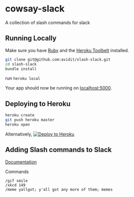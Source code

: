 # cowsay-slack

A collection of slash commands for slack

## Running Locally

Make sure you have [Ruby](https://www.ruby-lang.org/) and the [Heroku Toolbelt](https://toolbelt.heroku.com/) installed.

```sh
git clone git@github.com:avidit/slash-slack.git
cd slash-slack
bundle install
```

run `heroku local`

Your app should now be running on [localhost:5000](http://localhost:5000/).

## Deploying to Heroku

```sh
heroku create
git push heroku master
heroku open
```

Alternatively, [![Deploy to Heroku](https://www.herokucdn.com/deploy/button.png)](https://heroku.com/deploy)

## Adding Slash commands to Slack

[Documentation](https://api.slack.com/legacy/custom-integrations/slash-commands)

Commands

```text
/gif smile
/xkcd 149
/meme yallgot; y'all got any more of them; memes
```
